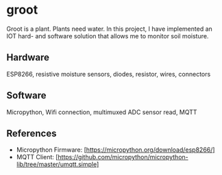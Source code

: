 # groot

Groot is a plant. Plants need water.
In this project, I have implemented an IOT hard- and software solution that allows me to monitor soil moisture.

## Hardware
ESP8266, resistive moisture sensors, diodes, resistor, wires, connectors

## Software
Micropython, Wifi connection, multimuxed ADC sensor read, MQTT

## References

- Micropython Firmware: [https://micropython.org/download/esp8266/]
- MQTT Client: [https://github.com/micropython/micropython-lib/tree/master/umqtt.simple]

